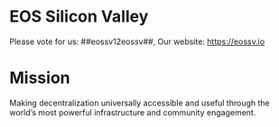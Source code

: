 # EOS Silicon Valley

Please vote for us: ##eossv12eossv##, 
Our website: https://eossv.io

# Mission
Making decentralization universally accessible and useful through the world’s most powerful infrastructure and community engagement.
